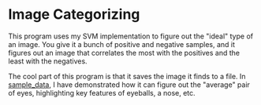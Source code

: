 # Image Categorizing

This program uses my SVM implementation to figure out the "ideal" type of an image. You give it a bunch of positive and negative samples, and it figures out an image that correlates the most with the positives and the least with the negatives.

The cool part of this program is that it saves the image it finds to a file. In [sample_data](sample_data), I have demonstrated how it can figure out the "average" pair of eyes, highlighting key features of eyeballs, a nose, etc.
